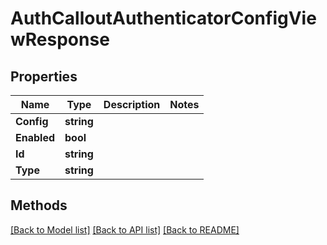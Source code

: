 # AuthCalloutAuthenticatorConfigViewResponse

## Properties

Name | Type | Description | Notes
------------ | ------------- | ------------- | -------------
**Config** | **string** |  | 
**Enabled** | **bool** |  | 
**Id** | **string** |  | 
**Type** | **string** |  | 

## Methods


[[Back to Model list]](../README.md#documentation-for-models) [[Back to API list]](../README.md#documentation-for-api-endpoints) [[Back to README]](../README.md)


